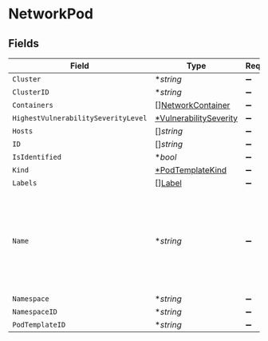 # NetworkPod


## Fields

| Field                                                                                                     | Type                                                                                                      | Required                                                                                                  | Description                                                                                               |
| --------------------------------------------------------------------------------------------------------- | --------------------------------------------------------------------------------------------------------- | --------------------------------------------------------------------------------------------------------- | --------------------------------------------------------------------------------------------------------- |
| `Cluster`                                                                                                 | **string*                                                                                                 | :heavy_minus_sign:                                                                                        | N/A                                                                                                       |
| `ClusterID`                                                                                               | **string*                                                                                                 | :heavy_minus_sign:                                                                                        | N/A                                                                                                       |
| `Containers`                                                                                              | [][NetworkContainer](../../models/shared/networkcontainer.md)                                             | :heavy_minus_sign:                                                                                        | N/A                                                                                                       |
| `HighestVulnerabilitySeverityLevel`                                                                       | [*VulnerabilitySeverity](../../models/shared/vulnerabilityseverity.md)                                    | :heavy_minus_sign:                                                                                        | N/A                                                                                                       |
| `Hosts`                                                                                                   | []*string*                                                                                                | :heavy_minus_sign:                                                                                        | N/A                                                                                                       |
| `ID`                                                                                                      | []*string*                                                                                                | :heavy_minus_sign:                                                                                        | N/A                                                                                                       |
| `IsIdentified`                                                                                            | **bool*                                                                                                   | :heavy_minus_sign:                                                                                        | N/A                                                                                                       |
| `Kind`                                                                                                    | [*PodTemplateKind](../../models/shared/podtemplatekind.md)                                                | :heavy_minus_sign:                                                                                        | N/A                                                                                                       |
| `Labels`                                                                                                  | [][Label](../../models/shared/label.md)                                                                   | :heavy_minus_sign:                                                                                        | N/A                                                                                                       |
| `Name`                                                                                                    | **string*                                                                                                 | :heavy_minus_sign:                                                                                        | in pod template, this is the normalized name (for example, get it from pod -> replicaset -> deployment).<br/> |
| `Namespace`                                                                                               | **string*                                                                                                 | :heavy_minus_sign:                                                                                        | N/A                                                                                                       |
| `NamespaceID`                                                                                             | **string*                                                                                                 | :heavy_minus_sign:                                                                                        | N/A                                                                                                       |
| `PodTemplateID`                                                                                           | **string*                                                                                                 | :heavy_minus_sign:                                                                                        | N/A                                                                                                       |